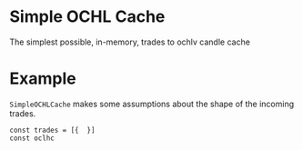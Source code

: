 # Simple OCHL Cache
The simplest possible, in-memory, trades to ochlv candle cache

# Example
`SimpleOCHLCache` makes some assumptions about the shape of the incoming trades.

```
const trades = [{  }]
const oclhc
```
